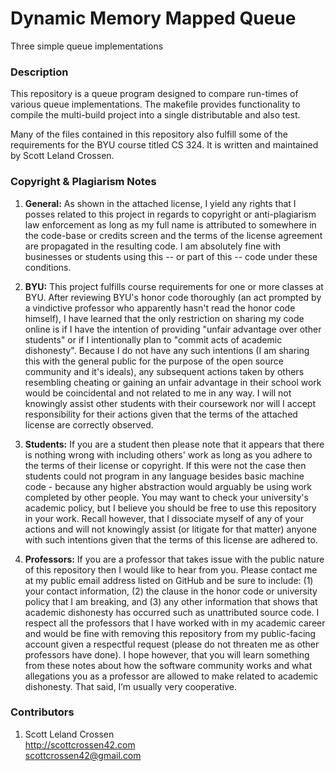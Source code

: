 # Dynamic Memory Mapped Queue

Three simple queue implementations

### Description

This repository is a queue program designed to compare run-times of various queue implementations. The
makefile provides functionality to compile the multi-build project into a single distributable and also test.

Many of the files contained in this repository also fulfill some of the requirements for the BYU course titled CS 324.
It is written and maintained by Scott Leland Crossen.

### Copyright & Plagiarism Notes

1. **General:** As shown in the attached license, I yield any rights that I posses related to this project in regards to
copyright or anti-plagiarism law enforcement as long as my full name is attributed to somewhere in the code-base or credits
screen and the terms of the license agreement are propagated in the resulting code. I am absolutely fine with businesses
or students using this -- or part of this -- code under these conditions.

2. **BYU:** This project fulfills course requirements for one or more classes at BYU. After reviewing BYU's honor code
thoroughly (an act prompted by a vindictive professor who apparently hasn't read the honor code himself), I have learned
that the only restriction on sharing my code online is if I have the intention of providing "unfair advantage over other
students" or if I intentionally plan to "commit acts of academic dishonesty". Because I do not have any such intentions
(I am sharing this with the general public for the purpose of the open source community and it's ideals), any subsequent
actions taken by others resembling cheating or gaining an unfair advantage in their school work would be coincidental
and not related to me in any way. I will not knowingly assist other students with their coursework nor will I accept
responsibility for their actions given that the terms of the attached license are correctly observed.

3. **Students:** If you are a student then please note that it appears that there is nothing wrong with including others'
work as long as you adhere to the terms of their license or copyright. If this were not the case then students could not
program in any language besides basic machine code - because any higher abstraction would arguably be using work completed
by other people. You may want to check your university's academic policy, but I believe you should be free to use this
repository in your work. Recall however, that I dissociate myself of any of your actions and will not knowingly assist
(or litigate for that matter) anyone with such intentions given that the terms of this license are adhered to.

4. **Professors:** If you are a professor that takes issue with the public nature of this repository then I would like
to hear from you. Please contact me at my public email address listed on GitHub and be sure to include: (1) your contact
information, (2) the clause in the honor code or university policy that I am breaking, and (3) any other information that
shows that academic dishonesty has occurred such as unattributed source code. I respect all the professors that I have
worked with in my academic career and would be fine with removing this repository from my public-facing account given a
respectful request (please do not threaten me as other professors have done). I hope however, that you will learn something
from these notes about how the software community works and what allegations you as a professor are allowed to make
related to academic dishonesty. That said, I’m usually very cooperative.

### Contributors

1. Scott Leland Crossen  
<http://scottcrossen42.com>  
<scottcrossen42@gmail.com>

